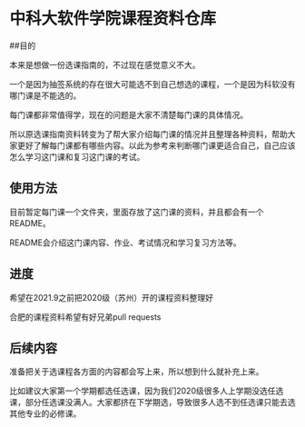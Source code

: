 # 中科大软件学院课程资料仓库

##目的

本来是想做一份选课指南的，不过现在感觉意义不大。

一个是因为抽签系统的存在很大可能选不到自己想选的课程，一个是因为科软没有哪门课是不能选的。

每门课都非常值得学，现在的问题是大家不清楚每门课的具体情况。

所以原选课指南资料转变为了帮大家介绍每门课的情况并且整理各种资料，帮助大家更好了解每门课都有哪些内容。以此为参考来判断哪门课更适合自己，自己应该怎么学习这门课和复习这门课的考试。



## 使用方法

目前暂定每门课一个文件夹，里面存放了这门课的资料，并且都会有一个README。

README会介绍这门课内容、作业、考试情况和学习复习方法等。



## 进度

希望在2021.9之前把2020级（苏州）开的课程资料整理好

合肥的课程资料希望有好兄弟pull requests



## 后续内容

准备把关于选课程各方面的内容都会写上来，所以想到什么就补充上来。

比如建议大家第一个学期都选任选课，因为我们2020级很多人上学期没选任选课，部分任选课没满人。大家都挤在下学期选，导致很多人选不到任选课只能去选其他专业的必修课。